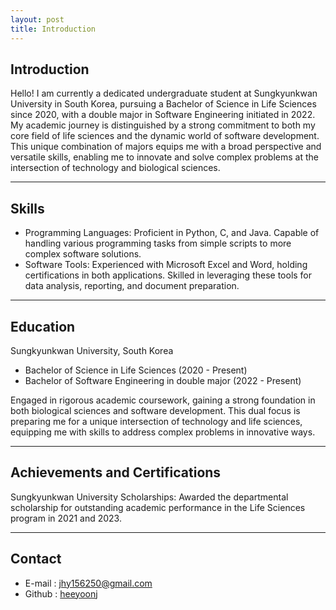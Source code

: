 ```yaml
---
layout: post
title: Introduction
---
```



## Introduction

Hello! I am currently a dedicated undergraduate student at Sungkyunkwan University in South Korea, pursuing a Bachelor of Science in Life Sciences since 2020, with a double major in Software Engineering initiated in 2022. My academic journey is distinguished by a strong commitment to both my core field of life sciences and the dynamic world of software development. This unique combination of majors equips me with a broad perspective and versatile skills, enabling me to innovate and solve complex problems at the intersection of technology and biological sciences.

------

## Skills

* Programming Languages: Proficient in Python, C, and Java. Capable of handling various programming tasks from simple scripts to more complex software solutions.
* Software Tools: Experienced with Microsoft Excel and Word, holding certifications in both applications. Skilled in leveraging these tools for data analysis, reporting, and document preparation.

------

## Education

Sungkyunkwan University, South Korea
* Bachelor of Science in Life Sciences (2020 - Present)
* Bachelor of Software Engineering in double major (2022 - Present)

Engaged in rigorous academic coursework, gaining a strong foundation in both biological sciences and software development. This dual focus is preparing me for a unique intersection of technology and life sciences, equipping me with skills to address complex problems in innovative ways.

-----

## Achievements and Certifications

Sungkyunkwan University Scholarships: Awarded the departmental scholarship for outstanding academic performance in the Life Sciences program in 2021 and 2023. 

-----

## Contact

* E-mail : jhy156250@gmail.com
* Github : [heeyoonj](http://github.com/heeyoonj)
